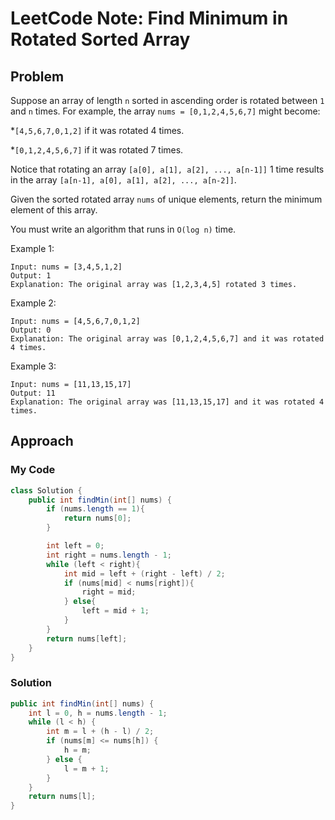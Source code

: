 # LeetCode Note: Find Minimum in Rotated Sorted Array

## Problem 

Suppose an array of length `n` sorted in ascending order is rotated between `1` and `n` times. For example, the array `nums = [0,1,2,4,5,6,7]` might become:

*`[4,5,6,7,0,1,2]` if it was rotated 4 times.

*`[0,1,2,4,5,6,7]` if it was rotated 7 times.

Notice that rotating an array `[a[0], a[1], a[2], ..., a[n-1]]` 1 time results in the array `[a[n-1], a[0], a[1], a[2], ..., a[n-2]]`.

Given the sorted rotated array `nums` of unique elements, return the minimum element of this array.

You must write an algorithm that runs in `O(log n)` time.

 

Example 1:
```
Input: nums = [3,4,5,1,2]
Output: 1
Explanation: The original array was [1,2,3,4,5] rotated 3 times.
```

Example 2:
```
Input: nums = [4,5,6,7,0,1,2]
Output: 0
Explanation: The original array was [0,1,2,4,5,6,7] and it was rotated 4 times.
```

Example 3:
```
Input: nums = [11,13,15,17]
Output: 11
Explanation: The original array was [11,13,15,17] and it was rotated 4 times. 
```


## Approach

### My Code

```java
class Solution {
    public int findMin(int[] nums) {
        if (nums.length == 1){
            return nums[0];
        }

        int left = 0;
        int right = nums.length - 1;
        while (left < right){
            int mid = left + (right - left) / 2;
            if (nums[mid] < nums[right]){
                right = mid;
            } else{
                left = mid + 1;
            }
        }
        return nums[left];
    }
}
```

### Solution

```java
public int findMin(int[] nums) {
    int l = 0, h = nums.length - 1;
    while (l < h) {
        int m = l + (h - l) / 2;
        if (nums[m] <= nums[h]) {
            h = m;
        } else {
            l = m + 1;
        }
    }
    return nums[l];
}
```
